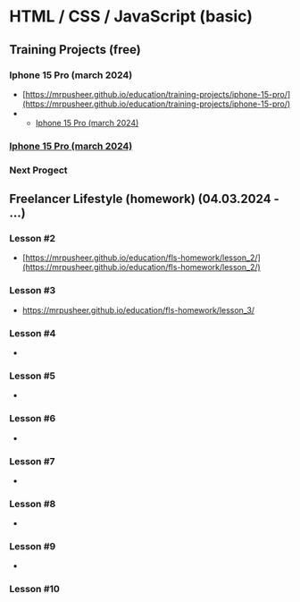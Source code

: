 # HTML / CSS / JavaScript (basic)

## Training Projects (free)

### Iphone 15 Pro (march 2024)
* [https://mrpusheer.github.io/education/training-projects/iphone-15-pro/](https://mrpusheer.github.io/education/training-projects/iphone-15-pro/)
* * [Iphone 15 Pro (march 2024)](https://mrpusheer.github.io/education/training-projects/iphone-15-pro/)

### [Iphone 15 Pro (march 2024)](https://mrpusheer.github.io/education/training-projects/iphone-15-pro/)

### Next Progect


## Freelancer Lifestyle (homework) (04.03.2024 - ...)

### Lesson #2
* [https://mrpusheer.github.io/education/fls-homework/lesson_2/](https://mrpusheer.github.io/education/fls-homework/lesson_2/)

### Lesson #3
* https://mrpusheer.github.io/education/fls-homework/lesson_3/
                
### Lesson #4
*

### Lesson #5
*

### Lesson #6
*

### Lesson #7
*

### Lesson #8
*

### Lesson #9
*

### Lesson #10
